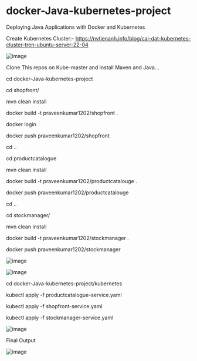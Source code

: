 # docker-Java-kubernetes-project
Deploying Java Applications with Docker and Kubernetes

Create Kubernetes Cluster:- https://nvtienanh.info/blog/cai-dat-kubernetes-cluster-tren-ubuntu-server-22-04

![image](https://github.com/praveenkdevops/docker-Java-kubernetes-project/assets/22557736/d986c164-9ad9-4ced-919c-823b398649a7)


Clone This repos on Kube-master and install Maven and Java...

cd docker-Java-kubernetes-project

cd shopfront/

mvn clean install

docker build -t praveenkumar1202/shopfront .

docker login

docker push praveenkumar1202/shopfront

cd ..

cd productcatalogue

mvn clean install

docker build -t praveenkumar1202/productcatalouge .

docker push praveenkumar1202/productcatalouge

cd ..

cd stockmanager/

mvn clean install

docker build -t praveenkumar1202/stockmanager .

docker push praveenkumar1202/stockmanager

![image](https://github.com/praveenkdevops/docker-Java-kubernetes-project/assets/22557736/9ee58b06-6f54-4c5e-9ed3-cedf36e761d0)

![image](https://github.com/praveenkdevops/docker-Java-kubernetes-project/assets/22557736/6c7b7354-0b5d-4e8f-95cd-24a8d5dbd304)

cd docker-Java-kubernetes-project/kubernetes

kubectl apply -f productcatalogue-service.yaml

kubectl apply -f  shopfront-service.yaml

kubectl apply -f  stockmanager-service.yaml

![image](https://github.com/praveenkdevops/docker-Java-kubernetes-project/assets/22557736/b72ae204-9517-41c6-8d34-798c00d23203)

Final Output 

![image](https://github.com/praveenkdevops/docker-Java-kubernetes-project/assets/22557736/52668e78-95c0-4dc9-9244-176b395cd63e)



